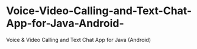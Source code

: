 # Voice-Video-Calling-and-Text-Chat-App-for-Java-Android-
Voice &amp; Video Calling and Text Chat App for Java (Android)
